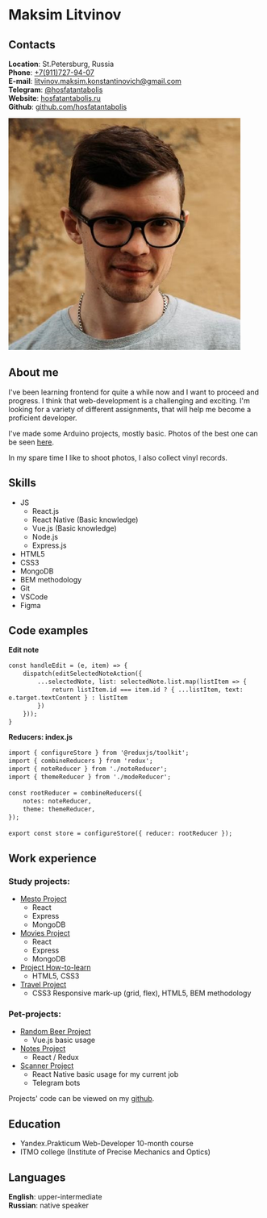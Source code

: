 # Maksim Litvinov

## Contacts

**Location**: St.Petersburg, Russia  
**Phone**: [+7(911)727-94-07](tel:+79117279407)  
**E-mail**: <litvinov.maksim.konstantinovich@gmail.com>  
**Telegram**: [@hosfatantabolis](https://t.me/hosfatantabolis)  
**Website**: [hosfatantabolis.ru](https://hosfatantabolis.ru)  
**Github**: [github.com/hosfatantabolis](https://github.com/hosfatantabolis)

![My photo](./img/me.jpg)

## About me

I've been learning frontend for quite a while now and I want to proceed and progress. I think that web-development is a challenging and exciting. I'm looking for a variety of different assignments, that will help me become a proficient developer.

I've made some Arduino projects, mostly basic. Photos of the best one can be seen [here](https://www.instagram.com/p/BlbShpsnTBT/?igshid=YmMyMTA2M2Y=).

In my spare time I like to shoot photos, I also collect vinyl records.

## Skills

- JS
  - React.js
  - React Native (Basic knowledge)
  - Vue.js (Basic knowledge)
  - Node.js
  - Express.js
- HTML5
- CSS3
- MongoDB
- BEM methodology
- Git
- VSCode
- Figma

## Code examples

**Edit note**

```
const handleEdit = (e, item) => {
    dispatch(editSelectedNoteAction({
        ...selectedNote, list: selectedNote.list.map(listItem => {
            return listItem.id === item.id ? { ...listItem, text: e.target.textContent } : listItem
        })
    }));
}
```

**Reducers: index.js**

```
import { configureStore } from '@reduxjs/toolkit';
import { combineReducers } from 'redux';
import { noteReducer } from './noteReducer';
import { themeReducer } from './modeReducer';

const rootReducer = combineReducers({
    notes: noteReducer,
    theme: themeReducer,
});

export const store = configureStore({ reducer: rootReducer });
```

## Work experience

### Study projects:

- [Mesto Project](https://mesto.hosfatantabolis.ru/)
  - React
  - Express
  - MongoDB
- [Movies Project](https://movies.hosfatantabolis.ru/)
  - React
  - Express
  - MongoDB
- [Project How-to-learn](https://how-to-learn.hosfatantabolis.ru/)
  - HTML5, CSS3
- [Travel Project](https://russian-travel.hosfatantabolis.ru/)
  - CSS3 Responsive mark-up (grid, flex), HTML5, BEM methodology

### Pet-projects:

- [Random Beer Project](https://random-beer.hosfatantabolis.ru/)
  - Vue.js basic usage
- [Notes Project](https://notes.hosfatantabolis.ru/)
  - React / Redux
- [Scanner Project](https://hosfatantabolis.ru/scanner)
  - React Native basic usage for my current job
  - Telegram bots

Projects' code can be viewed on my [github](https://github.com/hosfatantabolis).

## Education

- Yandex.Prakticum Web-Developer 10-month course
- ITMO college (Institute of Precise Mechanics and Optics)

## Languages

**English**: upper-intermediate  
**Russian**: native speaker
